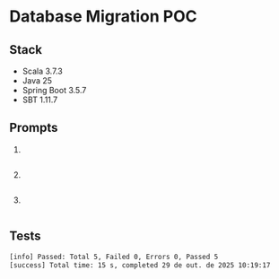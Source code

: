 # Database Migration POC

## Stack
- Scala 3.7.3
- Java 25
- Spring Boot 3.5.7
- SBT 1.11.7

## Prompts

1. 
```
```

2.
```
```

3.
```
```

## Tests

```bash
[info] Passed: Total 5, Failed 0, Errors 0, Passed 5
[success] Total time: 15 s, completed 29 de out. de 2025 10:19:17
```
